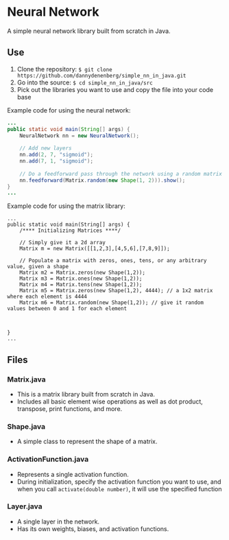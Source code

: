 # Neural Network 
A simple neural network library built from scratch in Java.

## Use
1. Clone the repository: ```$ git clone https://github.com/dannydenenberg/simple_nn_in_java.git```
2. Go into the source: ```$ cd simple_nn_in_java/src```
3. Pick out the libraries you want to use and copy the file into your code base

Example code for using the neural network: 
```java
...
public static void main(String[] args) { 
    NeuralNetwork nn = new NeuralNetwork();
    
    // Add new layers
    nn.add(2, 7, "sigmoid");
    nn.add(7, 1, "sigmoid");
    
    // Do a feedforward pass through the network using a random matrix 
    nn.feedforward(Matrix.random(new Shape(1, 2))).show();
}
...
```

Example code for using the matrix library: 
```
...
public static void main(String[] args) {
    /**** Initializing Matrices ****/
    
    // Simply give it a 2d array
    Matrix m = new Matrix([[1,2,3],[4,5,6],[7,8,9]]);
    
    // Populate a matrix with zeros, ones, tens, or any arbitrary value, given a shape
    Matrix m2 = Matrix.zeros(new Shape(1,2));
    Matrix m3 = Matrix.ones(new Shape(1,2));
    Matrix m4 = Matrix.tens(new Shape(1,2));
    Matrix m5 = Matrix.zeros(new Shape(1,2), 4444); // a 1x2 matrix where each element is 4444
    Matrix m6 = Matrix.random(new Shape(1,2)); // give it random values between 0 and 1 for each element
    
    
    
}
...
```

## Files
### Matrix.java
 * This is a matrix library built from scratch in Java. 
 * Includes all basic element wise operations as well as dot product, transpose, print functions, and more.

### Shape.java
 * A simple class to represent the shape of a matrix.
 
### ActivationFunction.java
 * Represents a single activation function.
 * During initialization, specify the activation function you want to use, and when you call ```activate(double number)```, it will use the specified function
 
### Layer.java
 * A single layer in the network.
 * Has its own weights, biases, and activation functions.
 
